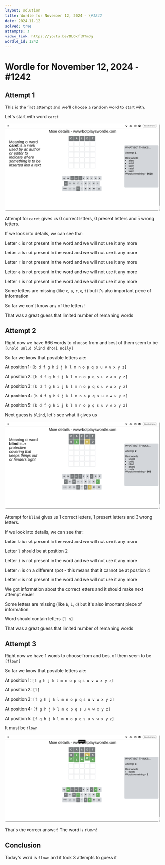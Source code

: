 ```yaml
---
layout: solution
title: Wordle for November 12, 2024 - \#1242
date: 2024-11-12
solved: true
attempts: 3
video_link: https://youtu.be/BL8xflRTm3g
wordle_id: 1242
---
```


# Wordle for November 12, 2024 - \#1242

## Attempt 1

This is the first attempt and we'll choose a random word to start with.

Let's start with word `caret`

![Attempt 1](2024-11-12/attempt-1.png)

Attempt for `caret` gives us 0 correct letters, 0 present letters and 5 wrong letters.

If we look into details, we can see that:

Letter `c` is not present in the word and we will not use it any more

Letter `a` is not present in the word and we will not use it any more

Letter `r` is not present in the word and we will not use it any more

Letter `e` is not present in the word and we will not use it any more

Letter `t` is not present in the word and we will not use it any more

Some letters are missing (like `c`, `a`, `r`, `e`, `t`) but it's also important piece of information

So far we don't know any of the letters!

That was a great guess that limited number of remaining words



## Attempt 2

Right now we have 666 words to choose from and best of them seem to be `[unold unlid blind dhoni noily]`

So far we know that possible letters are:

At position 1: `[b d f g h i j k l m n o p q s u v w x y z]`

At position 2: `[b d f g h i j k l m n o p q s u v w x y z]`

At position 3: `[b d f g h i j k l m n o p q s u v w x y z]`

At position 4: `[b d f g h i j k l m n o p q s u v w x y z]`

At position 5: `[b d f g h i j k l m n o p q s u v w x y z]`

Next guess is `blind`, let's see what it gives us

![Attempt 2](2024-11-12/attempt-2.png)

Attempt for `blind` gives us 1 correct letters, 1 present letters and 3 wrong letters.

If we look into details, we can see that:

Letter `b` is not present in the word and we will not use it any more

Letter `l` should be at position 2

Letter `i` is not present in the word and we will not use it any more

Letter `n` is on a different spot - this means that it cannot be at position 4

Letter `d` is not present in the word and we will not use it any more

We got information about the correct letters and it should make next attempt easier

Some letters are missing (like `b`, `i`, `d`) but it's also important piece of information

Word should contain letters `[l n]`

That was a great guess that limited number of remaining words



## Attempt 3

Right now we have 1 words to choose from and best of them seem to be `[flown]`

So far we know that possible letters are:

At position 1: `[f g h j k l m n o p q s u v w x y z]`

At position 2: `[l]`

At position 3: `[f g h j k l m n o p q s u v w x y z]`

At position 4: `[f g h j k l m o p q s u v w x y z]`

At position 5: `[f g h j k l m n o p q s u v w x y z]`

It must be `flown`

![Attempt 3](2024-11-12/attempt-3.png)

That's the correct answer! The word is `flown`!

## Conclusion

Today's word is `flown` and it took 3 attempts to guess it

